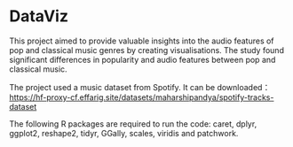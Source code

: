 # DataViz
This project aimed to provide valuable insights into the audio features of pop and classical music genres by creating visualisations. The study found significant differences in popularity and audio features between pop and classical music.

The project used a music dataset from Spotify. It can be downloaded： https://hf-proxy-cf.effarig.site/datasets/maharshipandya/spotify-tracks-dataset

The following R packages are required to run the code: caret, dplyr, ggplot2, reshape2, tidyr, GGally, scales, viridis and patchwork.

